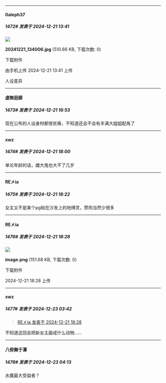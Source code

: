 ﻿
*****

####  0aleph37  
##### 1472#       发表于 2024-12-21 13:41

<img src="https://img.saraba1st.com/forum/202412/21/134116biwbf2b1b0eivkbb.jpg" referrerpolicy="no-referrer">

<strong>20241221_134006.jpg</strong> (510.66 KB, 下载次数: 0)

下载附件

由手机上传
2024-12-21 13:41 上传

人设差异


*****

####  虛無迴廊  
##### 1473#       发表于 2024-12-21 16:53

现在公布的人设身材都很贫瘠，不知道还会不会有丰满大姐姐配角了


*****

####  xwz  
##### 1474#       发表于 2024-12-21 18:00

单论年龄的话，雌大鬼也大不了几岁


*****

####  RE㐅ia  
##### 1475#       发表于 2024-12-21 18:22

女主又不是某个pg粘在沙发上的地缚灵，赘肉当然少很多


*****

####  RE㐅ia  
##### 1476#       发表于 2024-12-21 18:28

<img src="https://img.saraba1st.com/forum/202412/21/182820nuwpe6ew3rwoqpz4.png" referrerpolicy="no-referrer">

<strong>image.png</strong> (151.68 KB, 下载次数: 0)

下载附件

2024-12-21 18:28 上传


*****

####  xwz  
##### 1477#       发表于 2024-12-23 03:42

<blockquote><a href="httphttps://bbs.saraba1st.com/2b/forum.php?mod=redirect&amp;goto=findpost&amp;pid=66981677&amp;ptid=2209276" target="_blank">RE㐅ia 发表于 2024-12-21 18:28</a></blockquote>
不知道这回会把新女主画成什么动物……


*****

####  八佾舞于潭  
##### 1478#       发表于 2024-12-23 04:13

水魔最大受益者？

